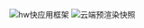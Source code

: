 ![hw快应用框架](http://zpengg.oss-cn-shenzhen.aliyuncs.com/img/1606183933ac9112.png)
![云端预渲染快照](http://zpengg.oss-cn-shenzhen.aliyuncs.com/img/1606184064173a73.png)
